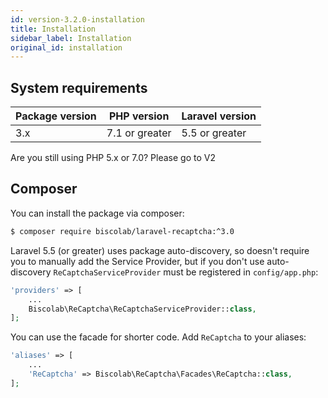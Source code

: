 ```yaml
---
id: version-3.2.0-installation
title: Installation
sidebar_label: Installation
original_id: installation
---
```


## System requirements

| Package version | PHP version | Laravel version |
|-----------------|-------------|-----------------|
| 3.x             | 7.1 or greater | 5.5 or greater |

Are you still using PHP 5.x or 7.0? Please go to V2

## Composer

You can install the package via composer:
```sh
$ composer require biscolab/laravel-recaptcha:^3.0
```
Laravel 5.5 (or greater) uses package auto-discovery, so doesn't require you to manually add the Service Provider, but if you don't use auto-discovery `ReCaptchaServiceProvider` must be registered in `config/app.php`:
```php
'providers' => [
    ...
    Biscolab\ReCaptcha\ReCaptchaServiceProvider::class,
];
```
You can use the facade for shorter code. Add `ReCaptcha` to your aliases:
```php
'aliases' => [
    ...
    'ReCaptcha' => Biscolab\ReCaptcha\Facades\ReCaptcha::class,
];
```